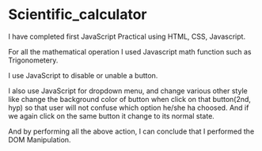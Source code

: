 # Scientific_calculator
I have completed first JavaScript Practical using HTML, CSS, Javascript. 

For all the mathematical operation I used Javascript math function such as Trigonometery. 

I use JavaScript to disable or unable a button. 

I also use JavaScript for dropdown menu, and change various other style like change the background color of button when click on that button(2nd, hyp) so that user will not confuse which option he/she ha choosed. And if we again click on the same button it change to its normal state. 

And by performing all the above action, I can conclude that I performed the DOM Manipulation.
